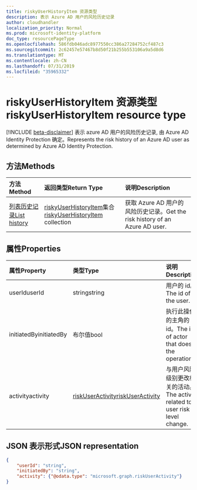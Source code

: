 ```yaml
---
title: riskyUserHistoryItem 资源类型
description: 表示 Azure AD 用户的风险历史记录
author: cloudhandler
localization_priority: Normal
ms.prod: microsoft-identity-platform
doc_type: resourcePageType
ms.openlocfilehash: 586fdb046adc8977550cc386a27284752cf487c3
ms.sourcegitcommit: 2c62457e57467b8d50f21b255b553106a9a5d8d6
ms.translationtype: MT
ms.contentlocale: zh-CN
ms.lasthandoff: 07/31/2019
ms.locfileid: "35965332"
---
```

# <a name="riskyuserhistoryitem-resource-type"></a><span data-ttu-id="3ea1c-103">riskyUserHistoryItem 资源类型</span><span class="sxs-lookup"><span data-stu-id="3ea1c-103">riskyUserHistoryItem resource type</span></span>

[!INCLUDE [beta-disclaimer](../../includes/beta-disclaimer.md)]
<span data-ttu-id="3ea1c-104">表示 azure AD 用户的风险历史记录, 由 Azure AD Identity Protection 确定。</span><span class="sxs-lookup"><span data-stu-id="3ea1c-104">Represents the risk history of an Azure AD user as determined by Azure AD Identity Protection.</span></span> 

## <a name="methods"></a><span data-ttu-id="3ea1c-105">方法</span><span class="sxs-lookup"><span data-stu-id="3ea1c-105">Methods</span></span>

| <span data-ttu-id="3ea1c-106">方法</span><span class="sxs-lookup"><span data-stu-id="3ea1c-106">Method</span></span>   | <span data-ttu-id="3ea1c-107">返回类型</span><span class="sxs-lookup"><span data-stu-id="3ea1c-107">Return Type</span></span>|<span data-ttu-id="3ea1c-108">说明</span><span class="sxs-lookup"><span data-stu-id="3ea1c-108">Description</span></span>|
|:---------------|:--------|:----------|
|[<span data-ttu-id="3ea1c-109">列表历史记录</span><span class="sxs-lookup"><span data-stu-id="3ea1c-109">List history</span></span>](../api/riskyuser-list-history.md) | <span data-ttu-id="3ea1c-110">[riskyUserHistoryItem](riskyuserhistoryitem.md)集合</span><span class="sxs-lookup"><span data-stu-id="3ea1c-110">[riskyUserHistoryItem](riskyuserhistoryitem.md) collection</span></span>|<span data-ttu-id="3ea1c-111">获取 Azure AD 用户的风险历史记录。</span><span class="sxs-lookup"><span data-stu-id="3ea1c-111">Get the risk history of an Azure AD user.</span></span>|


## <a name="properties"></a><span data-ttu-id="3ea1c-112">属性</span><span class="sxs-lookup"><span data-stu-id="3ea1c-112">Properties</span></span>

| <span data-ttu-id="3ea1c-113">属性</span><span class="sxs-lookup"><span data-stu-id="3ea1c-113">Property</span></span>       | <span data-ttu-id="3ea1c-114">类型</span><span class="sxs-lookup"><span data-stu-id="3ea1c-114">Type</span></span>    | <span data-ttu-id="3ea1c-115">说明</span><span class="sxs-lookup"><span data-stu-id="3ea1c-115">Description</span></span> |
|:---------------|:--------|:------------|
| <span data-ttu-id="3ea1c-116">userId</span><span class="sxs-lookup"><span data-stu-id="3ea1c-116">userId</span></span>         | <span data-ttu-id="3ea1c-117">string</span><span class="sxs-lookup"><span data-stu-id="3ea1c-117">string</span></span>  | <span data-ttu-id="3ea1c-118">用户的 id。</span><span class="sxs-lookup"><span data-stu-id="3ea1c-118">The id of the user.</span></span> |
| <span data-ttu-id="3ea1c-119">initiatedBy</span><span class="sxs-lookup"><span data-stu-id="3ea1c-119">initiatedBy</span></span>    | <span data-ttu-id="3ea1c-120">布尔值</span><span class="sxs-lookup"><span data-stu-id="3ea1c-120">bool</span></span>    | <span data-ttu-id="3ea1c-121">执行此操作的主角的 id。</span><span class="sxs-lookup"><span data-stu-id="3ea1c-121">The id of actor that does the operation.</span></span> |
| <span data-ttu-id="3ea1c-122">activity</span><span class="sxs-lookup"><span data-stu-id="3ea1c-122">activity</span></span>       | [<span data-ttu-id="3ea1c-123">riskUserActivity</span><span class="sxs-lookup"><span data-stu-id="3ea1c-123">riskUserActivity</span></span>](riskuseractivity.md)| <span data-ttu-id="3ea1c-124">与用户风险级别更改相关的活动。</span><span class="sxs-lookup"><span data-stu-id="3ea1c-124">The activity related to user risk level change.</span></span> | 

## <a name="json-representation"></a><span data-ttu-id="3ea1c-125">JSON 表示形式</span><span class="sxs-lookup"><span data-stu-id="3ea1c-125">JSON representation</span></span>

<!-- {
  "blockType": "resource",
  "optionalProperties": [ ],
  "@odata.type": "microsoft.graph.riskyUserHistoryItem",
  "baseType": "microsoft.graph.riskyUser"
}-->

```json
{
    "userId": "string",
    "initiatedBy": "string",
    "activity": {"@odata.type": "microsoft.graph.riskUserActivity"}
}
```


<!--
{
  "type": "#page.annotation",
  "description": "riskyUserHistoryItem resource type",
  "keywords": "",
  "section": "documentation",
  "tocPath": "",
  "suppressions": [
   
  ]
}
-->
